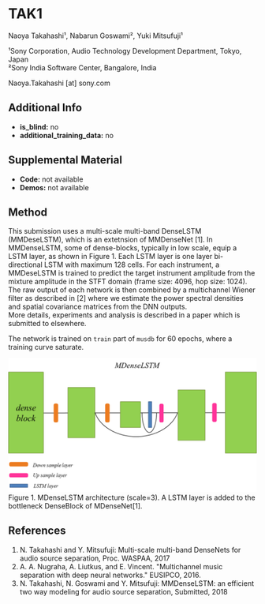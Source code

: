 # TAK1
Naoya Takahashi¹, Nabarun Goswami², Yuki Mitsufuji¹

¹Sony Corporation, Audio Technology Development Department, Tokyo, Japan  
²Sony India Software Center, Bangalore, India

Naoya.Takahashi [at] sony.com

## Additional Info

* __is_blind:__ no
* __additional_training_data:__ no


## Supplemental Material

* __Code:__ not available
* __Demos:__ not available


## Method

This submission uses a multi-scale multi-band DenseLSTM (MMDeseLSTM), which is an extetnsion of MMDenseNet [1]. In MMDenseLSTM, some of dense-blocks, typically in low scale, equip a LSTM layer, as shown in Figure 1. Each LSTM layer is one layer bi-directional LSTM with maximum 128 cells.
For each instrument, a MMDeseLSTM is
trained to predict the target instrument amplitude from the mixture
amplitude in the STFT domain (frame size: 4096, hop size: 1024). The raw
output of each network is then combined by a multichannel Wiener filter as
described in [2] where we estimate the power spectral densities and spatial
covariance matrices from the DNN outputs.  
More details, experiments and analysis is described in a paper which is submitted to elsewhere.

The network is trained on `train` part of `musdb` for 60 epochs, where a training curve saturate.


<img src="./MDenseLSTM.png">  
Figure 1. MDenseLSTM architecture (scale=3). A LSTM layer is added to the bottleneck DenseBlock of MDenseNet[1].

## References
1. N. Takahashi and Y. Mitsufuji: Multi-scale multi-band DenseNets for audio source separation, Proc. WASPAA, 2017
2. A. A. Nugraha, A. Liutkus, and E. Vincent. "Multichannel music separation with deep neural networks." EUSIPCO, 2016.
3.  N. Takahashi, N. Goswami and Y. Mitsufuji: MMDenseLSTM: an efficient two way modeling for audio source separation, Submitted, 2018
